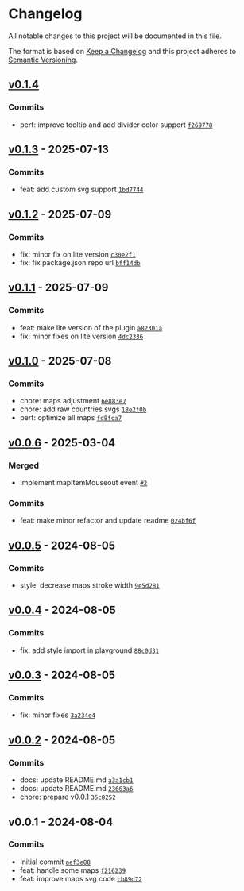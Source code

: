 # Changelog

All notable changes to this project will be documented in this file.

The format is based on [Keep a Changelog](https://keepachangelog.com/en/1.0.0/)
and this project adheres to [Semantic Versioning](https://semver.org/spec/v2.0.0.html).

## [v0.1.4](https://github.com/noeGnh/vue3-map-chart/compare/v0.1.3...v0.1.4)

### Commits

- perf: improve tooltip and add divider color support [`f269778`](https://github.com/noeGnh/vue3-map-chart/commit/f26977838d0f6d98a941a83577c7103ad034c4fa)

## [v0.1.3](https://github.com/noeGnh/vue3-map-chart/compare/v0.1.2...v0.1.3) - 2025-07-13

### Commits

- feat: add custom svg support [`1bd7744`](https://github.com/noeGnh/vue3-map-chart/commit/1bd7744f18604924789df262453b1c0d947a317f)

## [v0.1.2](https://github.com/noeGnh/vue3-map-chart/compare/v0.1.1...v0.1.2) - 2025-07-09

### Commits

- fix: minor fix on lite version [`c30e2f1`](https://github.com/noeGnh/vue3-map-chart/commit/c30e2f1ae9caee1953a89eb9d63e8a99695bdb97)
- fix: fix package.json repo url [`bff14db`](https://github.com/noeGnh/vue3-map-chart/commit/bff14db36c8444a2d374ac289b18594337bbfa22)

## [v0.1.1](https://github.com/noeGnh/vue3-map-chart/compare/v0.1.0...v0.1.1) - 2025-07-09

### Commits

- feat: make lite version of the plugin [`a82301a`](https://github.com/noeGnh/vue3-map-chart/commit/a82301a7c6e8f869ad2b6fee2c0bf675f34801f5)
- fix: minor fixes on lite version [`4dc2336`](https://github.com/noeGnh/vue3-map-chart/commit/4dc2336d708df072022c152ab7330c5e844b5283)

## [v0.1.0](https://github.com/noeGnh/vue3-map-chart/compare/v0.0.6...v0.1.0) - 2025-07-08

### Commits

- chore: maps adjustment [`6e883e7`](https://github.com/noeGnh/vue3-map-chart/commit/6e883e798fa78943bf90afcfb3ab76c04b1ceeb1)
- chore: add raw countries svgs [`18e2f0b`](https://github.com/noeGnh/vue3-map-chart/commit/18e2f0bfa79715b24c8e828c821d6544a87b1f58)
- perf: optimize all maps [`fd8fca7`](https://github.com/noeGnh/vue3-map-chart/commit/fd8fca73f05f91c474942d8b24e28cb38a1a1fcc)

## [v0.0.6](https://github.com/noeGnh/vue3-map-chart/compare/v0.0.5...v0.0.6) - 2025-03-04

### Merged

- Implement mapItemMouseout event [`#2`](https://github.com/noeGnh/vue3-map-chart/pull/2)

### Commits

- feat: make minor refactor and update readme [`024bf6f`](https://github.com/noeGnh/vue3-map-chart/commit/024bf6f7d7c641c0e59989f428edf5165b803318)

## [v0.0.5](https://github.com/noeGnh/vue3-map-chart/compare/v0.0.4...v0.0.5) - 2024-08-05

### Commits

- style: decrease maps stroke width [`9e5d281`](https://github.com/noeGnh/vue3-map-chart/commit/9e5d2816a77ef9a24d4a1a67ecfe4fd5500e01a5)

## [v0.0.4](https://github.com/noeGnh/vue3-map-chart/compare/v0.0.3...v0.0.4) - 2024-08-05

### Commits

- fix: add style import in playground [`88c0d31`](https://github.com/noeGnh/vue3-map-chart/commit/88c0d31439d460b96a12ecb8d87673cd140f6044)

## [v0.0.3](https://github.com/noeGnh/vue3-map-chart/compare/v0.0.2...v0.0.3) - 2024-08-05

### Commits

- fix: minor fixes [`3a234e4`](https://github.com/noeGnh/vue3-map-chart/commit/3a234e44205fa6811c85541fe218abde22e27306)

## [v0.0.2](https://github.com/noeGnh/vue3-map-chart/compare/v0.0.1...v0.0.2) - 2024-08-05

### Commits

- docs: update README.md [`a3a1cb1`](https://github.com/noeGnh/vue3-map-chart/commit/a3a1cb12e773b48d6d2f51329e9fcb972843a21e)
- docs: update README.md [`23663a6`](https://github.com/noeGnh/vue3-map-chart/commit/23663a6e8d8d80dcfbb0b523423945da4f038d4a)
- chore: prepare v0.0.1 [`35c8252`](https://github.com/noeGnh/vue3-map-chart/commit/35c8252f3f401043794d93537e67e1f87ea07bce)

## v0.0.1 - 2024-08-04

### Commits

- Initial commit [`aef3e88`](https://github.com/noeGnh/vue3-map-chart/commit/aef3e8828d1b621a4c644f13a438fba15ad7b67b)
- feat: handle some maps [`f216239`](https://github.com/noeGnh/vue3-map-chart/commit/f21623962b5e31bc8ce40d4b2e9e409c2d193f8b)
- feat: improve maps svg code [`cb89d72`](https://github.com/noeGnh/vue3-map-chart/commit/cb89d725f6f4e1d1e7dbe993f323a059714277b9)
